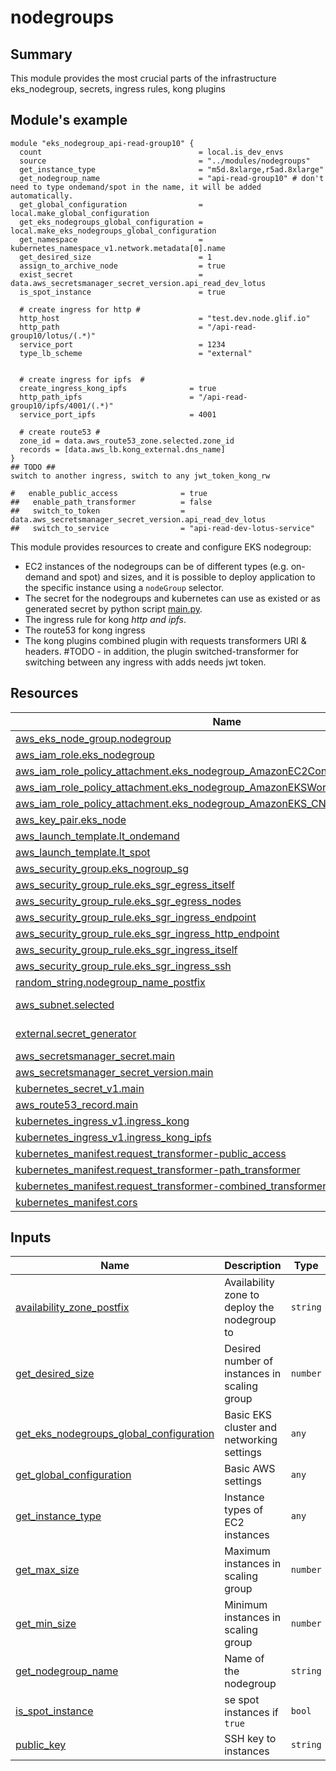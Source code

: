# nodegroups


## Summary

This module provides the most crucial parts of the infrastructure eks_nodegroup, secrets, ingress rules, kong plugins

## Module's example

````
module "eks_nodegroup_api-read-group10" {
  count                                   = local.is_dev_envs
  source                                  = "../modules/nodegroups"
  get_instance_type                       = "m5d.8xlarge,r5ad.8xlarge"
  get_nodegroup_name                      = "api-read-group10" # don't need to type ondemand/spot in the name, it will be added automatically.
  get_global_configuration                = local.make_global_configuration
  get_eks_nodegroups_global_configuration = local.make_eks_nodegroups_global_configuration
  get_namespace                           = kubernetes_namespace_v1.network.metadata[0].name
  get_desired_size                        = 1
  assign_to_archive_node                  = true
  exist_secret                            = data.aws_secretsmanager_secret_version.api_read_dev_lotus
  is_spot_instance                        = true

  # create ingress for http #
  http_host                               = "test.dev.node.glif.io"
  http_path                               = "/api-read-group10/lotus/(.*)"
  service_port                            = 1234
  type_lb_scheme                          = "external"


  # create ingress for ipfs  #
  create_ingress_kong_ipfs              = true
  http_path_ipfs                        = "/api-read-group10/ipfs/4001/(.*)"
  service_port_ipfs                     = 4001

  # create route53 #
  zone_id = data.aws_route53_zone.selected.zone_id
  records = [data.aws_lb.kong_external.dns_name]
}
## TODO ##
switch to another ingress, switch to any jwt_token_kong_rw 
    
#   enable_public_access              = true
##   enable_path_transformer          = false
##   switch_to_token                  = data.aws_secretsmanager_secret_version.api_read_dev_lotus
##   switch_to_service                = "api-read-dev-lotus-service"

````

This module provides resources to create and configure EKS nodegroup:
- EC2 instances of the nodegroups can be of different types (e.g. on-demand and spot) and sizes, and it is possible to deploy application to the specific instance using a `nodeGroup` selector.
- The secret for the nodegroups and kubernetes can use as existed or as generated secret by python script [main.py](https://github.com/glifio/filecoin-iac/blob/ci-cd-for-nodegroups/k8s/main.py).
- The ingress rule for kong *http and ipfs*.
- The route53 for kong ingress 
- The kong plugins combined plugin with requests transformers URI  & headers.
      #TODO - in addition, the plugin switched-transformer for switching between any ingress with adds needs jwt token.

## Resources

| Name                                                                                                                                                                                      | Type |
|-------------------------------------------------------------------------------------------------------------------------------------------------------------------------------------------|------|
| [aws_eks_node_group.nodegroup](https://registry.terraform.io/providers/hashicorp/aws/latest/docs/resources/eks_node_group)                                                                | resource |
| [aws_iam_role.eks_nodegroup](https://registry.terraform.io/providers/hashicorp/aws/latest/docs/resources/iam_role)                                                                        | resource |
| [aws_iam_role_policy_attachment.eks_nodegroup_AmazonEC2ContainerRegistryReadOnly](https://registry.terraform.io/providers/hashicorp/aws/latest/docs/resources/iam_role_policy_attachment) | resource |
| [aws_iam_role_policy_attachment.eks_nodegroup_AmazonEKSWorkerNodePolicy](https://registry.terraform.io/providers/hashicorp/aws/latest/docs/resources/iam_role_policy_attachment)          | resource |
| [aws_iam_role_policy_attachment.eks_nodegroup_AmazonEKS_CNI_Policy](https://registry.terraform.io/providers/hashicorp/aws/latest/docs/resources/iam_role_policy_attachment)               | resource |
| [aws_key_pair.eks_node](https://registry.terraform.io/providers/hashicorp/aws/latest/docs/resources/key_pair)                                                                             | resource |
| [aws_launch_template.lt_ondemand](https://registry.terraform.io/providers/hashicorp/aws/latest/docs/resources/launch_template)                                                            | resource |
| [aws_launch_template.lt_spot](https://registry.terraform.io/providers/hashicorp/aws/latest/docs/resources/launch_template)                                                                | resource |
| [aws_security_group.eks_nogroup_sg](https://registry.terraform.io/providers/hashicorp/aws/latest/docs/resources/security_group)                                                           | resource |
| [aws_security_group_rule.eks_sgr_egress_itself](https://registry.terraform.io/providers/hashicorp/aws/latest/docs/resources/security_group_rule)                                          | resource |
| [aws_security_group_rule.eks_sgr_egress_nodes](https://registry.terraform.io/providers/hashicorp/aws/latest/docs/resources/security_group_rule)                                           | resource |
| [aws_security_group_rule.eks_sgr_ingress_endpoint](https://registry.terraform.io/providers/hashicorp/aws/latest/docs/resources/security_group_rule)                                       | resource |
| [aws_security_group_rule.eks_sgr_ingress_http_endpoint](https://registry.terraform.io/providers/hashicorp/aws/latest/docs/resources/security_group_rule)                                  | resource |
| [aws_security_group_rule.eks_sgr_ingress_itself](https://registry.terraform.io/providers/hashicorp/aws/latest/docs/resources/security_group_rule)                                         | resource |
| [aws_security_group_rule.eks_sgr_ingress_ssh](https://registry.terraform.io/providers/hashicorp/aws/latest/docs/resources/security_group_rule)                                            | resource |
| [random_string.nodegroup_name_postfix](https://registry.terraform.io/providers/hashicorp/random/latest/docs/resources/string)                                                             | resource |
| [aws_subnet.selected](https://registry.terraform.io/providers/hashicorp/aws/latest/docs/data-sources/subnet)                                                                              | data source |
| [external.secret_generator](https://registry.terraform.io/providers/hashicorp/external/latest/docs/data-sources/external)                                                                 | data source |
| [aws_secretsmanager_secret.main](https://registry.terraform.io/providers/hashicorp/aws/latest/docs/resources/secretsmanager_secret)                                                       | resource |
| [aws_secretsmanager_secret_version.main](https://registry.terraform.io/providers/hashicorp/aws/latest/docs/data-sources/secretsmanager_secret_version)                                    | resource |
| [kubernetes_secret_v1.main](https://registry.terraform.io/providers/hashicorp/kubernetes/2.4.1/docs/resources/secret)                                                                     | resource |
| [aws_route53_record.main](https://registry.terraform.io/providers/hashicorp/aws/latest/docs/resources/route53_record)                                                                     | resource |
| [kubernetes_ingress_v1.ingress_kong](https://registry.terraform.io/providers/hashicorp/kubernetes/latest/docs/resources/ingress_v1)                                                            | resource |
| [kubernetes_ingress_v1.ingress_kong_ipfs](https://registry.terraform.io/providers/hashicorp/kubernetes/latest/docs/resources/ingress_v1)                                                     | resource |
| [kubernetes_manifest.request_transformer-public_access](https://registry.terraform.io/providers/hashicorp/kubernetes/latest/docs/resources/manifest)                                                                          | resource |
| [kubernetes_manifest.request_transformer-path_transformer](https://registry.terraform.io/providers/hashicorp/kubernetes/latest/docs/resources/manifest)                                                                          | resource |
| [kubernetes_manifest.request_transformer-combined_transformer](https://registry.terraform.io/providers/hashicorp/kubernetes/latest/docs/resources/manifest)                                                                          | resource |
| [kubernetes_manifest.cors](https://registry.terraform.io/providers/hashicorp/kubernetes/latest/docs/resources/manifest)                                                                          | resource |




## Inputs

| Name | Description | Type | Default | Required |
|------|-------------|------|---------|:--------:|
| <a name="input_availability_zone_postfix"></a> [availability\_zone\_postfix](#input\_availability\_zone\_postfix) | Availability zone to deploy the nodegroup to | `string` | `"a"` | no |
| <a name="input_get_desired_size"></a> [get\_desired\_size](#input\_get\_desired\_size) | Desired number of instances in scaling group | `number` | `1` | no |
| <a name="input_get_eks_nodegroups_global_configuration"></a> [get\_eks\_nodegroups\_global\_configuration](#input\_get\_eks\_nodegroups\_global\_configuration) | Basic EKS cluster and networking settings | `any` | n/a | yes |
| <a name="input_get_global_configuration"></a> [get\_global\_configuration](#input\_get\_global\_configuration) | Basic AWS settings | `any` | n/a | yes |
| <a name="input_get_instance_type"></a> [get\_instance\_type](#input\_get\_instance\_type) | Instance types of EC2 instances | `any` | n/a | yes |
| <a name="input_get_max_size"></a> [get\_max\_size](#input\_get\_max\_size) | Maximum instances in scaling group | `number` | `2` | no |
| <a name="input_get_min_size"></a> [get\_min\_size](#input\_get\_min\_size) | Minimum instances in scaling group | `number` | `1` | no |
| <a name="input_get_nodegroup_name"></a> [get\_nodegroup\_name](#input\_get\_nodegroup\_name) | Name of the nodegroup | `string` | `null` | no |
| <a name="input_is_spot_instance"></a> [is\_spot\_instance](#input\_is\_spot\_instance) | se spot instances if `true` | `bool` | `false` | no |
| <a name="input_public_key"></a> [public\_key](#input\_public\_key) | SSH key to instances | `string` | `"ssh-ed25519 AAAAC3NzaC1lZDI1NTE5AAAAIHMC7lI58Is6qjyARyNAJw9jm/LWcmjXsIZL5t2urMcl"` | no |
